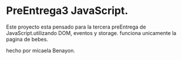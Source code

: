 # PreEntrega3 JavaScript.
Este proyecto esta pensado para la tercera preEntrega de JavaScript.utilizando DOM, eventos y storage.
funciona unicamente la pagina de bebes.

hecho por micaela Benayon.
